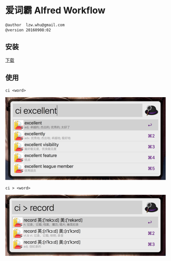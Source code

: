 # 爱词霸 Alfred Workflow

```raw
@author  lzw.whu@gmail.com
@version 20160908:02
```

## 安装

[下载](https://github.com/migege/iciba.alfredworkflow/blob/master/bundle/iciba.alfredworkflow)

## 使用

```
ci <word>
```

![iciba.alfredworkflow](https://raw.githubusercontent.com/migege/iciba.alfredworkflow/master/screenshots/iciba.alfredworkflow.png)

```
ci > <word>
```

![iciba.alfredworkflow](https://raw.githubusercontent.com/migege/iciba.alfredworkflow/master/screenshots/iciba.alfredworkflow.2.png)
